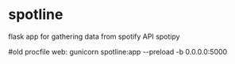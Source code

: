 # spotline
flask app for gathering data from spotify API spotipy

#old procfile
web: gunicorn spotline:app --preload -b 0.0.0.0:5000 